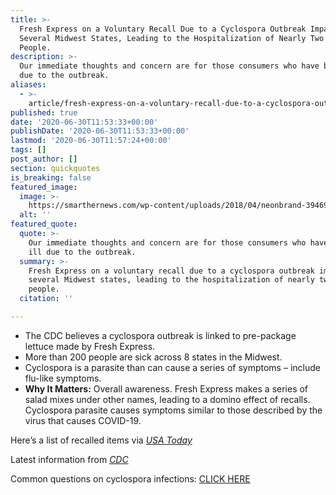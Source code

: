 ```yaml
---
title: >-
  Fresh Express on a Voluntary Recall Due to a Cyclospora Outbreak Impacting
  Several Midwest States, Leading to the Hospitalization of Nearly Two Dozen
  People.
description: >-
  Our immediate thoughts and concern are for those consumers who have become ill
  due to the outbreak.
aliases:
  - >-
    article/fresh-express-on-a-voluntary-recall-due-to-a-cyclospora-outbreak-impacted-several-midwest-states/
published: true
date: '2020-06-30T11:53:33+00:00'
publishDate: '2020-06-30T11:53:33+00:00'
lastmod: '2020-06-30T11:57:24+00:00'
tags: []
post_author: []
section: quickquotes
is_breaking: false
featured_image:
  image: >-
    https://smarthernews.com/wp-content/uploads/2018/04/neonbrand-394691-unsplash-scaled.jpg
  alt: ''
featured_quote:
  quote: >-
    Our immediate thoughts and concern are for those consumers who have become
    ill due to the outbreak.
  summary: >-
    Fresh Express on a voluntary recall due to a cyclospora outbreak impacting
    several Midwest states, leading to the hospitalization of nearly two dozen
    people.
  citation: ''

---
```

*   The CDC believes a cyclospora outbreak is linked to pre-package lettuce made by Fresh Express.
*   More than 200 people are sick across 8 states in the Midwest.
*   Cyclospora is a parasite than can cause a series of symptoms – include flu-like symptoms.
*   **Why It Matters:** Overall awareness. Fresh Express makes a series of salad mixes under other names, leading to a domino effect of recalls. Cyclospora parasite causes symptoms similar to those described by the virus that causes COVID-19.

Here’s a list of recalled items via [_USA Today_](https://www.usatoday.com/story/money/food/2020/06/27/salad-recall-2020-walmart-aldi-fresh-express-cyclospora-outbreak/3269765001/)

Latest information from [_CDC_](https://www.cdc.gov/parasites/cyclosporiasis/outbreaks/2020/index.html)

Common questions on cyclospora infections: [CLICK HERE](https://www.cdc.gov/parasites/cyclosporiasis/gen_info/faqs.html#what_cyclo)